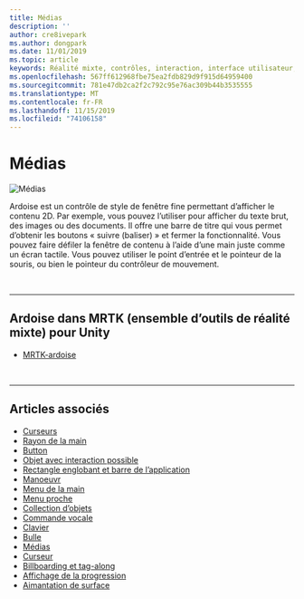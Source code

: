 ```yaml
---
title: Médias
description: ''
author: cre8ivepark
ms.author: dongpark
ms.date: 11/01/2019
ms.topic: article
keywords: Réalité mixte, contrôles, interaction, interface utilisateur, expérience utilisateur
ms.openlocfilehash: 567ff612968fbe75ea2fdb829d9f915d64959400
ms.sourcegitcommit: 781e47db2ca2f2c792c95e76ac309b44b3535555
ms.translationtype: MT
ms.contentlocale: fr-FR
ms.lasthandoff: 11/15/2019
ms.locfileid: "74106158"
---
```

# <a name="slate"></a>Médias

![Médias](images/UX/UX_Hero_Slate.jpg)

Ardoise est un contrôle de style de fenêtre fine permettant d’afficher le contenu 2D. Par exemple, vous pouvez l’utiliser pour afficher du texte brut, des images ou des documents. Il offre une barre de titre qui vous permet d’obtenir les boutons « suivre (baliser) » et fermer la fonctionnalité. Vous pouvez faire défiler la fenêtre de contenu à l’aide d’une main juste comme un écran tactile. Vous pouvez utiliser le point d’entrée et le pointeur de la souris, ou bien le pointeur du contrôleur de mouvement.

<br>

---

## <a name="slate-in-mrtkmixed-reality-toolkit-for-unity"></a>Ardoise dans MRTK (ensemble d’outils de réalité mixte) pour Unity

* [MRTK-ardoise](https://microsoft.github.io/MixedRealityToolkit-Unity/Documentation/README_Slate.html)

<br>

---

## <a name="see-also"></a>Articles associés

* [Curseurs](cursors.md)
* [Rayon de la main](point-and-commit.md)
* [Button](button.md)
* [Objet avec interaction possible](interactable-object.md)
* [Rectangle englobant et barre de l’application](app-bar-and-bounding-box.md)
* [Manoeuvr](direct-manipulation.md)
* [Menu de la main](hand-menu.md)
* [Menu proche](near-menu.md)
* [Collection d’objets](object-collection.md)
* [Commande vocale](voice-input.md)
* [Clavier](keyboard.md)
* [Bulle](tooltip.md)
* [Médias](slate.md)
* [Curseur](slider.md)
* [Billboarding et tag-along](billboarding-and-tag-along.md)
* [Affichage de la progression](progress.md)
* [Aimantation de surface](surface-magnetism.md)
